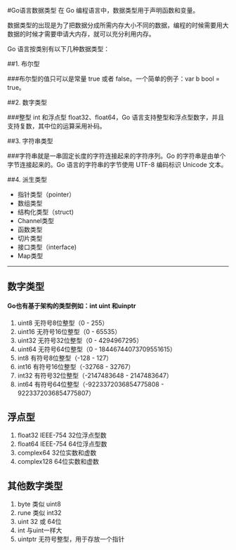 #Go语言数据类型
在 Go 编程语言中，数据类型用于声明函数和变量。

数据类型的出现是为了把数据分成所需内存大小不同的数据，编程的时候需要用大数据的时候才需要申请大内存，就可以充分利用内存。

Go 语言按类别有以下几种数据类型：


##1. 布尔型

###布尔型的值只可以是常量 true 或者 false。一个简单的例子：var b bool = true。

##2. 数字类型

###整型 int 和浮点型 float32、float64，Go 语言支持整型和浮点型数字，并且支持复数，其中位的运算采用补码。

##3. 字符串类型

###字符串就是一串固定长度的字符连接起来的字符序列。Go 的字符串是由单个字节连接起来的。Go 语言的字符串的字节使用 UTF-8 编码标识 Unicode 文本。

##4. 派生类型
- 指针类型（pointer）
- 数组类型
- 结构化类型（struct)
- Channel类型
- 函数类型
- 切片类型
- 接口类型（interface)
- Map类型



----------
## 数字类型 ##
#### Go也有基于架构的类型例如：int uint 和uinptr ####

1. uint8
无符号8位整型（0 - 255）
2. uint16
无符号16位整型（0 - 65535）
3. uint32
无符号32位整型（0 - 4294967295）
4. uint64
无符号64位整型（0 - 18446744073709551615）
5. int8
有符号8位整型（-128 - 127）
6. int16
有符号16位整型（-32768 - 32767）
7. int32
有符号32位整型（-2147483648  - 2147483647）
8. int64
有符号64位整型（-9223372036854775808  - 9223372036854775807）

## 浮点型 ##
1. float32
IEEE-754 32位浮点型数
2. float64
IEEE-754 64位浮点型数
3. complex64
32位实数和虚数
4. complex128
64位实数和虚数

## 其他数字类型 ##
1. byte
类似 uint8
2. rune
类似 int32
3. uint
32 或 64位
4. int
与uint一样大
5. uintptr
无符号整型，用于存放一个指针
